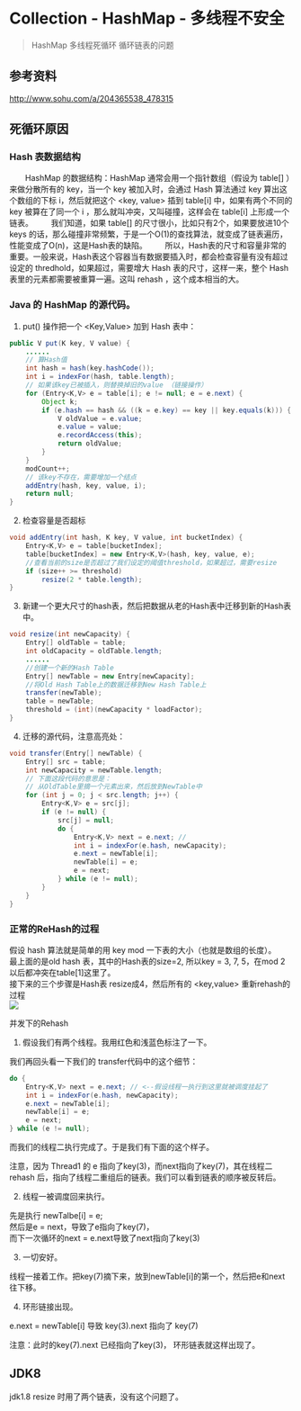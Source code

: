 # Collection - HashMap - 多线程不安全

> HashMap 多线程死循环 循环链表的问题

## 参考资料
http://www.sohu.com/a/204365538_478315

## 死循环原因

### Hash 表数据结构

　　HashMap 的数据结构：HashMap 通常会用一个指针数组（假设为 table[] ）来做分散所有的 key，当一个 key 被加入时，会通过 Hash 算法通过 key 算出这个数组的下标 i，然后就把这个 <key, value> 插到 table[i] 中，如果有两个不同的 key 被算在了同一个 i ，那么就叫冲突，又叫碰撞，这样会在 table[i] 上形成一个链表。
　　我们知道，如果 table[] 的尺寸很小，比如只有2个，如果要放进10个 keys 的话，那么碰撞非常频繁，于是一个O(1)的查找算法，就变成了链表遍历，性能变成了O(n)，这是Hash表的缺陷。
　　所以，Hash表的尺寸和容量非常的重要。一般来说，Hash表这个容器当有数据要插入时，都会检查容量有没有超过设定的 thredhold，如果超过，需要增大 Hash 表的尺寸，这样一来，整个 Hash 表里的元素都需要被重算一遍。这叫 rehash ，这个成本相当的大。


### Java 的 HashMap 的源代码。

1. put() 操作把一个 <Key,Value> 加到 Hash 表中：
``` java
public V put(K key, V value) {
    ......
    // 算Hash值
    int hash = hash(key.hashCode());
    int i = indexFor(hash, table.length);
    // 如果该key已被插入，则替换掉旧的value （链接操作）
    for (Entry<K,V> e = table[i]; e != null; e = e.next) {
        Object k;
        if (e.hash == hash && ((k = e.key) == key || key.equals(k))) {
            V oldValue = e.value;
            e.value = value;
            e.recordAccess(this);
            return oldValue;
        }
    }
    modCount++;
    // 该key不存在，需要增加一个结点
    addEntry(hash, key, value, i);
    return null;
}
```
2. 检查容量是否超标
``` java
void addEntry(int hash, K key, V value, int bucketIndex) {
    Entry<K,V> e = table[bucketIndex];
    table[bucketIndex] = new Entry<K,V>(hash, key, value, e);
    //查看当前的size是否超过了我们设定的阈值threshold，如果超过，需要resize
    if (size++ >= threshold)
        resize(2 * table.length);
}
``` 
3. 新建一个更大尺寸的hash表，然后把数据从老的Hash表中迁移到新的Hash表中。
``` java
void resize(int newCapacity) {
    Entry[] oldTable = table;
    int oldCapacity = oldTable.length;
    ......
    //创建一个新的Hash Table
    Entry[] newTable = new Entry[newCapacity];
    //将Old Hash Table上的数据迁移到New Hash Table上
    transfer(newTable);
    table = newTable;
    threshold = (int)(newCapacity * loadFactor);
} 
```
4. 迁移的源代码，注意高亮处：
``` java
void transfer(Entry[] newTable) {
    Entry[] src = table;
    int newCapacity = newTable.length;
    // 下面这段代码的意思是：
    // 从OldTable里摘一个元素出来，然后放到NewTable中
    for (int j = 0; j < src.length; j++) {
        Entry<K,V> e = src[j];
        if (e != null) {
            src[j] = null;
            do {
                Entry<K,V> next = e.next; // 
                int i = indexFor(e.hash, newCapacity);
                e.next = newTable[i];
                newTable[i] = e;
                e = next;
            } while (e != null);
        }
    }
} 
```

### 正常的ReHash的过程

假设 hash 算法就是简单的用 key mod 一下表的大小（也就是数组的长度）。  
最上面的是old hash 表，其中的Hash表的size=2, 所以key = 3, 7, 5，在mod 2以后都冲突在table[1]这里了。  
接下来的三个步骤是Hash表 resize成4，然后所有的 <key,value> 重新rehash的过程  
![](../../images/正常的ReHash的过程.png)

并发下的Rehash

1. 假设我们有两个线程。我用红色和浅蓝色标注了一下。

我们再回头看一下我们的 transfer代码中的这个细节：
``` java
do { 
    Entry<K,V> next = e.next; // <--假设线程一执行到这里就被调度挂起了 
    int i = indexFor(e.hash, newCapacity); 
    e.next = newTable[i]; 
    newTable[i] = e; 
    e = next; 
} while (e != null); 
```
而我们的线程二执行完成了。于是我们有下面的这个样子。  

<!-- ![](../images/并发下的Rehash-1.png) -->


注意，因为 Thread1 的 e 指向了key(3)，而next指向了key(7)，其在线程二 rehash 后，指向了线程二重组后的链表。我们可以看到链表的顺序被反转后。

2. 线程一被调度回来执行。

先是执行 newTalbe[i] = e;  
然后是e = next，导致了e指向了key(7)，  
而下一次循环的next = e.next导致了next指向了key(3)

<!-- ![](../images/并发下的Rehash-2.png) -->

3. 一切安好。

线程一接着工作。把key(7)摘下来，放到newTable[i]的第一个，然后把e和next往下移。

<!-- ![](../images/并发下的Rehash-3.png) -->


4. 环形链接出现。

e.next = newTable[i] 导致  key(3).next 指向了 key(7)

注意：此时的key(7).next 已经指向了key(3)， 环形链表就这样出现了。
<!-- ![](../images/并发下的Rehash-4.png) -->


## JDK8
jdk1.8 resize 时用了两个链表，没有这个问题了。
